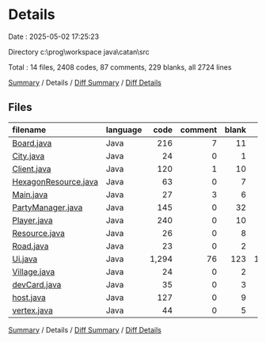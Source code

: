 # Details

Date : 2025-05-02 17:25:23

Directory c:\\prog\\workspace java\\catan\\src

Total : 14 files,  2408 codes, 87 comments, 229 blanks, all 2724 lines

[Summary](results.md) / Details / [Diff Summary](diff.md) / [Diff Details](diff-details.md)

## Files
| filename | language | code | comment | blank | total |
| :--- | :--- | ---: | ---: | ---: | ---: |
| [Board.java](/Board.java) | Java | 216 | 7 | 11 | 234 |
| [City.java](/City.java) | Java | 24 | 0 | 1 | 25 |
| [Client.java](/Client.java) | Java | 120 | 1 | 10 | 131 |
| [HexagonResource.java](/HexagonResource.java) | Java | 63 | 0 | 7 | 70 |
| [Main.java](/Main.java) | Java | 27 | 3 | 6 | 36 |
| [PartyManager.java](/PartyManager.java) | Java | 145 | 0 | 32 | 177 |
| [Player.java](/Player.java) | Java | 240 | 0 | 10 | 250 |
| [Resource.java](/Resource.java) | Java | 26 | 0 | 8 | 34 |
| [Road.java](/Road.java) | Java | 23 | 0 | 2 | 25 |
| [Ui.java](/Ui.java) | Java | 1,294 | 76 | 123 | 1,493 |
| [Village.java](/Village.java) | Java | 24 | 0 | 2 | 26 |
| [devCard.java](/devCard.java) | Java | 35 | 0 | 3 | 38 |
| [host.java](/host.java) | Java | 127 | 0 | 9 | 136 |
| [vertex.java](/vertex.java) | Java | 44 | 0 | 5 | 49 |

[Summary](results.md) / Details / [Diff Summary](diff.md) / [Diff Details](diff-details.md)